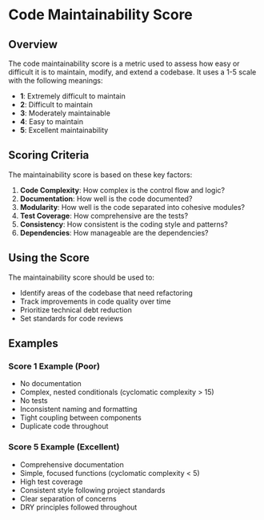 # Code Maintainability Score

## Overview
The code maintainability score is a metric used to assess how easy or difficult it is to maintain, modify, and extend a codebase. It uses a 1-5 scale with the following meanings:

- **1**: Extremely difficult to maintain
- **2**: Difficult to maintain
- **3**: Moderately maintainable
- **4**: Easy to maintain
- **5**: Excellent maintainability

## Scoring Criteria

The maintainability score is based on these key factors:

1. **Code Complexity**: How complex is the control flow and logic?
2. **Documentation**: How well is the code documented?
3. **Modularity**: How well is the code separated into cohesive modules?
4. **Test Coverage**: How comprehensive are the tests?
5. **Consistency**: How consistent is the coding style and patterns?
6. **Dependencies**: How manageable are the dependencies?

## Using the Score

The maintainability score should be used to:
- Identify areas of the codebase that need refactoring
- Track improvements in code quality over time
- Prioritize technical debt reduction
- Set standards for code reviews

## Examples

### Score 1 Example (Poor)
- No documentation
- Complex, nested conditionals (cyclomatic complexity > 15)
- No tests
- Inconsistent naming and formatting
- Tight coupling between components
- Duplicate code throughout

### Score 5 Example (Excellent)
- Comprehensive documentation
- Simple, focused functions (cyclomatic complexity < 5)
- High test coverage
- Consistent style following project standards
- Clear separation of concerns
- DRY principles followed throughout